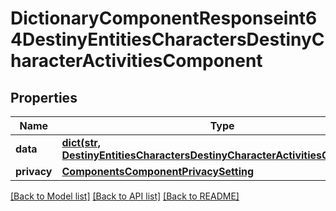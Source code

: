 # DictionaryComponentResponseint64DestinyEntitiesCharactersDestinyCharacterActivitiesComponent

## Properties
Name | Type | Description | Notes
------------ | ------------- | ------------- | -------------
**data** | [**dict(str, DestinyEntitiesCharactersDestinyCharacterActivitiesComponent)**](DestinyEntitiesCharactersDestinyCharacterActivitiesComponent.md) |  | [optional] 
**privacy** | [**ComponentsComponentPrivacySetting**](ComponentsComponentPrivacySetting.md) |  | [optional] 

[[Back to Model list]](../README.md#documentation-for-models) [[Back to API list]](../README.md#documentation-for-api-endpoints) [[Back to README]](../README.md)


